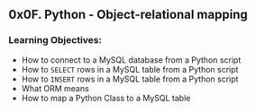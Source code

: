 ## 0x0F. Python - Object-relational mapping

### Learning Objectives:
- How to connect to a MySQL database from a Python script  
- How to `SELECT` rows in a MySQL table from a Python script  
- How to `INSERT` rows in a MySQL table from a Python script  
- What ORM means  
- How to map a Python Class to a MySQL table  
